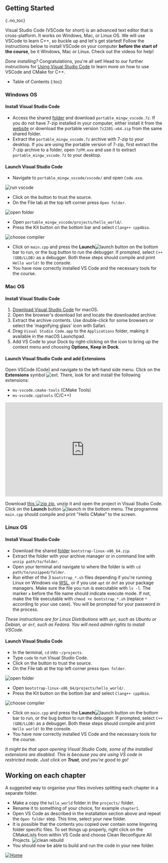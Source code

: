 ## Getting Started
{:.no_toc}

Visual Studio Code (VSCode for short) is an advanced text editor that is cross-platform. 
It works on Windows, Mac, or Linux OS.
We will use VSCode to learn C++, so buckle up and let's get started! Follow the instructions below to install VSCode on your computer **before the start of the course**, be it Windows, Mac or Linux. Check out the videos for help!

*Done installing?* Congratulations, you're all set! Head to our further instructions for [Using Visual Studio Code](https://rugtres.github.io/programming4biologists/using-vs-code) to learn more on how to use VSCode and CMake for C++.

* Table of Contents
{:toc}

### Windows OS
#### Install Visual Studio Code
* Access the shared [folder](https://drive.google.com/drive/folders/1D3FQNhDLFY7mzvIzMqOtc9LIBlh_yaRr?usp=share_link) and download `portable_mingw_vscode.7z`. If you do not have 7-zip installed in your computer, either install it from the [website](https://www.7-zip.org/download.html) or download the portable version `7z2201-x64.zip` from the same shared folder. 
* Extract the `portable_mingw_vscode.7z` archive with 7-zip to your desktop. If you are using the portable version of 7-zip, first extract the 7-zip  archive to a folder, open `7zFM.exe` and use it to extract `portable_mingw_vscode.7z` to your desktop.

#### Launch Visual Studio Code
* Navigate to `portable_mingw_vscode/vscode/` and open `Code.exe`. 

![run vscode](img/run_vscode.png)

* Click on the button to trust the source.
* On the File tab at the top left corner press `Open folder`. 

![open folder](img/open_folder.png)

* Open `portable_mingw_vscode/projects/hello_world/`.
* Press the Kit button on the bottom bar  and select `Clang++ cpp4bio`. 

![choose compiler](img/choose_compiler.png)

* Click on `main.cpp` and press the **Launch**![launch](img/launch.png) button on the bottom bar to run, or the bug button to run the debugger. If prompted, select `C++ (GDB/LLDB)` as a debugger. Both these steps should compile and print `Hello world!` to the console.
* You have now correctly installed VS Code and the necessary tools for the course.

### Mac OS

#### Install Visual Studio Code

1. [Download Visual Studio Code](https://go.microsoft.com/fwlink/?LinkID=534106) for macOS.
2. Open the browser's download list and locate the downloaded archive.
3. Extract the archive contents. Use double-click for some browsers or select the 'magnifying glass' icon with Safari.
4. Drag `Visual Studio Code.app` to the `Applications` folder, making it available in the macOS Launchpad.
5. Add VS Code to your Dock by right-clicking on the icon to bring up the context menu and choosing **Options, Keep in Dock**.

#### Launch Visual Studio Code and add Extensions
Open VSCode (Code) and navigate to the left-hand side menu. Click on the **Extensions** symbol ![ext](img/extensions.png). There, look for and install the following extensions:
- `ms-vscode.cmake-tools` (CMake Tools)
- `ms-vscode.cpptools` (C/C++)

<iframe style="width:100%; height:300px;" src="https://www.youtube.com/embed/BdNvJKxaBb4" title="YouTube video player" frameborder="0" allow="accelerometer; autoplay; clipboard-write; encrypted-media; gyroscope; picture-in-picture" allowfullscreen></iframe>

Download [this ![zip](img/zip.png) zip](https://github.com/rugtres/cmake-project/archive/refs/heads/main.zip), unzip it and open the project in Visual Studio Code. Click on the **Launch** button ![launch](img/launch.png) in the bottom menu. The programme `main.cpp` should compile and print "Hello CMake" to the screen.

### Linux OS

#### Install Visual Studio Code

* Download the shared [folder](https://drive.google.com/file/d/14Q2Lqg0fC9NeV0WBNo_ENOjts9gnx1y4/view?usp=share_link) `bootstrap-linux-x86_64.zip`.
* Extract the folder with your archive manager or in command line with `unzip path/to/folder`.
* Open your terminal and navigate to where the folder is with `cd path/to/unzipped/folder`.
* Run either of the 3 `bootstrap_*.sh` files depending if you're running Linux on Windows via [WSL](https://learn.microsoft.com/en-us/windows/wsl/), or if you use `apt` or `dnf` as your package managers. Make sure the file you run is executable with `ls -l`. The marker `x` before the file name should indicate execute mode. If not, make the file executable with `chmod +x bootstrap_*.sh` (replace `*` according to your use case).  You will be prompted for your password in the process.

*These instructions are for Linux Distributions with `apt`, such as Ubuntu or Debian, or `dnf`, such as Fedora. You will need admin rights to install VSCode.*

#### Launch Visual Studio Code

* In the terminal, `cd` into `~/projects`.
* Type `code` to run Visual Studio Code.
* Click on the button to trust the source.
* On the File tab at the top left corner press `Open folder`. 

![open folder](img/open_folder.png)

* Open `bootstrap-linux-x86_64/projects/hello_world/`.
* Press the Kit button on the bottom bar  and select `Clang++ cpp4bio`. 

![choose compiler](img/choose_compiler.png)

* Click on `main.cpp` and press the **Launch**![launch](img/launch.png) button on the bottom bar to run, or the bug button to run the debugger. If prompted, select `C++ (GDB/LLDB)` as a debugger. Both these steps should compile and print `Hello world!` to the console.
* You have now correctly installed VS Code and the necessary tools for the course.

*It might be that upon opening Visual Studio Code, some of the installed extensions are disabled. This is because you are using VS code in restricted mode. 
Just click on **Trust**, and you're good to go!*

## Working on each chapter

A suggested way to organise your files involves splitting each chapter in a separate folder.
* Make a copy the `hello_world` folder in the `projects/` folder.
* Rename it to something of your choice, for example `chapter1`.
* Open VS Code as described in the installation section above and repeat the `Open folder` step. This time, select your new folder.
* It is possible that the contents you copied over contain some lingering folder specific files. To set things up properly, right click on the CMakeLists from within VS Code and choose Clean Reconfigure All Projects.
![clean rebuild](img/clean_rebuild.png)
* You should now be able to build and run the code in your new folder.

[![Home](/img/home.jpg)](https://rugtres.github.io/programming4biologists/)

